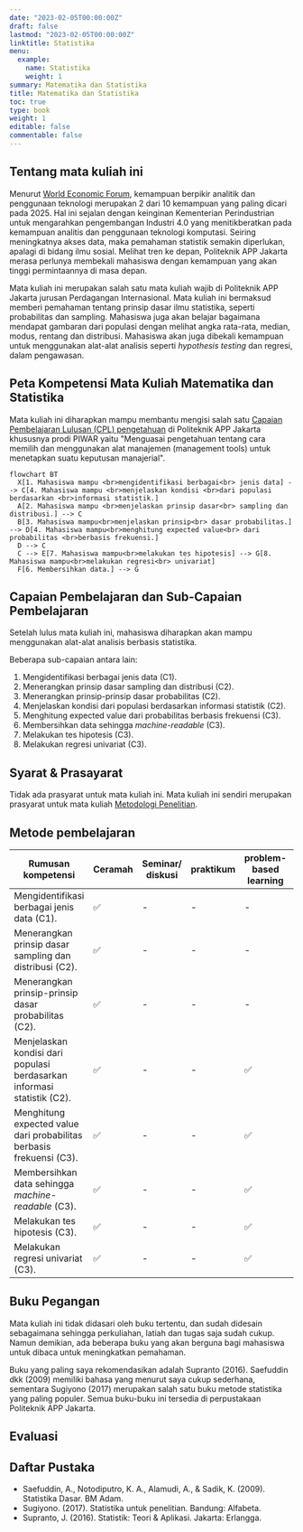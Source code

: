```yaml
---
date: "2023-02-05T00:00:00Z"
draft: false
lastmod: "2023-02-05T00:00:00Z"
linktitle: Statistika
menu:
  example:
    name: Statistika
    weight: 1
summary: Matematika dan Statistika
title: Matematika dan Statistika
toc: true
type: book
weight: 1
editable: false
commentable: false
---
```


## Tentang mata kuliah ini

Menurut [World Economic Forum](https://www.weforum.org/agenda/2020/10/top-10-work-skills-of-tomorrow-how-long-it-takes-to-learn-them/), kemampuan berpikir analitik dan penggunaan teknologi merupakan 2 dari 10 kemampuan yang paling dicari pada 2025. Hal ini sejalan dengan keinginan Kementerian Perindustrian untuk mengarahkan pengembangan Industri 4.0 yang menitikberatkan pada kemampuan analitis dan penggunaan teknologi komputasi. Seiring meningkatnya akses data, maka pemahaman statistik semakin diperlukan, apalagi di bidang ilmu sosial. Melihat tren ke depan, Politeknik APP Jakarta merasa perlunya membekali mahasiswa dengan kemampuan yang akan tinggi permintaannya di masa depan.

Mata kuliah ini merupakan salah satu mata kuliah wajib di Politeknik APP Jakarta jurusan Perdagangan Internasional. Mata kuliah ini bermaksud memberi pemahaman tentang prinsip dasar ilmu statistika, seperti probabilitas dan sampling. Mahasiswa juga akan belajar bagaimana mendapat gambaran dari populasi dengan melihat angka rata-rata, median, modus, rentang dan distribusi. Mahasiswa akan juga dibekali kemampuan untuk menggunakan alat-alat analisis seperti _hypothesis testing_ dan regresi, dalam pengawasan.

## Peta Kompetensi Mata Kuliah Matematika dan Statistika

Mata kuliah ini diharapkan mampu membantu mengisi salah satu [Capaian Pembelajaran Lulusan (CPL) pengetahuan]() di Politeknik APP Jakarta khususnya prodi PIWAR yaitu "Menguasai pengetahuan tentang cara memilih dan menggunakan alat manajemen (management tools) untuk menetapkan suatu keputusan manajerial".

```mermaid
flowchart BT
  X[1. Mahasiswa mampu <br>mengidentifikasi berbagai<br> jenis data] --> C[4. Mahasiswa mampu <br>menjelaskan kondisi <br>dari populasi berdasarkan <br>informasi statistik.]
  A[2. Mahasiswa mampu <br>menjelaskan prinsip dasar<br> sampling dan distribusi.] --> C
  B[3. Mahasiswa mampu<br>menjelaskan prinsip<br> dasar probabilitas.] --> D[4. Mahasiswa mampu<br>menghitung expected value<br> dari probabilitas <br>berbasis frekuensi.]
  D --> C
  C --> E[7. Mahasiswa mampu<br>melakukan tes hipotesis] --> G[8. Mahasiswa mampu<br>melakukan regresi<br> univariat]
  F[6. Membersihkan data.] --> G
```

## Capaian Pembelajaran dan Sub-Capaian Pembelajaran

Setelah lulus mata kuliah ini, mahasiswa diharapkan akan mampu menggunakan alat-alat analisis berbasis statistika.

Beberapa sub-capaian antara lain:

1.	Mengidentifikasi berbagai jenis data (C1).
2.	Menerangkan prinsip dasar sampling dan distribusi (C2).
3.	Menerangkan prinsip-prinsip dasar probabilitas (C2).
4.	Menjelaskan kondisi dari populasi berdasarkan informasi statistik (C2). 
5.	Menghitung expected value dari probabilitas berbasis frekuensi (C3).
6.	Membersihkan data sehingga _machine-readable_ (C3).
7.	Melakukan tes hipotesis (C3).
8.	Melakukan regresi univariat (C3).


## Syarat & Prasayarat

Tidak ada prasyarat untuk mata kuliah ini. Mata kuliah ini sendiri merupakan prasyarat untuk mata kuliah [Metodologi Penelitian](https://krisna.or.id/courses/metopel/).

## Metode pembelajaran

| Rumusan kompetensi | Ceramah | Seminar/ diskusi | praktikum | problem-based learning | project-based learning | collaborate learning | simulasi |
| ------ | --- | --- | --- | --- | --- | --- | --- |
| Mengidentifikasi berbagai jenis data (C1). | ✅ | - | - | - | - | - | - |
| Menerangkan prinsip dasar sampling dan distribusi (C2). | ✅ | - | - | - | - | - | - |
| Menerangkan prinsip-prinsip dasar probabilitas (C2). | ✅ | - | - | - | - | - | - |
| Menjelaskan kondisi dari populasi berdasarkan informasi statistik (C2).  | ✅ | - | - | ✅ | - | ✅ | - |
| Menghitung expected value dari probabilitas berbasis frekuensi (C3). | ✅ | - | - | ✅ | - | - | - |
| Membersihkan data sehingga _machine-readable_ (C3). | ✅ | - | - | ✅ | - | ✅ | - |
| Melakukan tes hipotesis (C3). |  ✅ | - | - | ✅ | - | - | - |
| Melakukan regresi univariat (C3). | ✅ | - | - | ✅ | - | - | - |

## Buku Pegangan

Mata kuliah ini tidak didasari oleh buku tertentu, dan sudah didesain sebagaimana sehingga perkuliahan, latiah dan tugas saja sudah cukup. Namun demikian, ada beberapa buku yang akan berguna bagi mahasiswa untuk dibaca untuk meningkatkan pemahaman. 

Buku yang paling saya rekomendasikan adalah Supranto (2016). Saefuddin dkk (2009) memiliki bahasa yang menurut saya cukup sederhana, sementara Sugiyono (2017) merupakan salah satu buku metode statistika yang paling populer. Semua buku-buku ini tersedia di perpustakaan Politeknik APP Jakarta.

## Evaluasi

## Daftar Pustaka

- Saefuddin, A., Notodiputro, K. A., Alamudi, A., & Sadik, K. (2009). Statistika Dasar. BM Adam. 
- Sugiyono. (2017). Statistika untuk penelitian. Bandung: Alfabeta.
- Supranto, J. (2016). Statistik: Teori & Aplikasi. Jakarta: Erlangga.


